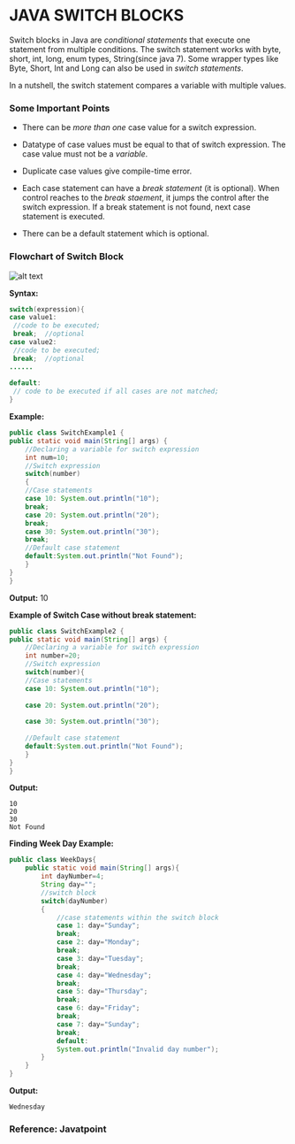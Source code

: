 #  **JAVA SWITCH BLOCKS**
Switch blocks in Java are *conditional statements* that execute one statement from multiple conditions. The switch statement works with byte, short, int, long, enum types, String(since java 7). Some wrapper types like Byte, Short, Int and Long can also be used in *switch statements*.

In a nutshell, the switch statement compares a variable with multiple values.

### **Some Important Points** 

* There can be *more than one* case value for a switch expression.

* Datatype of case values must be equal to that of switch expression. The case value must not be a *variable*.

* Duplicate case values give compile-time error.

* Each case statement can have a *break statement* (it is optional). When control reaches to the *break staement*, it jumps the control after the switch expression. If a break statement is not found, next case statement is executed.

* There can be a default statement which is optional.

### **Flowchart of Switch Block**  

 ![alt text](https://iq.opengenus.org/content/images/2019/06/switchcase-1.png)     


**Syntax:**
```java
switch(expression){    
case value1:    
 //code to be executed;    
 break;  //optional  
case value2:    
 //code to be executed;    
 break;  //optional  
......    
    
default:     
 // code to be executed if all cases are not matched;  
}
```
**Example:**    
```java
public class SwitchExample1 {  
public static void main(String[] args) {  
    //Declaring a variable for switch expression  
    int num=10;  
    //Switch expression  
    switch(number)
    {  
    //Case statements  
    case 10: System.out.println("10");  
    break;  
    case 20: System.out.println("20");  
    break;  
    case 30: System.out.println("30");  
    break;  
    //Default case statement  
    default:System.out.println("Not Found");  
    }  
}  
}  
```
**Output:** 10

**Example of Switch Case without break statement:**

```java
public class SwitchExample2 {  
public static void main(String[] args) {  
    //Declaring a variable for switch expression  
    int number=20;  
    //Switch expression  
    switch(number){  
    //Case statements  
    case 10: System.out.println("10");  
  
    case 20: System.out.println("20");  
   
    case 30: System.out.println("30");  
      
    //Default case statement  
    default:System.out.println("Not Found");  
    }  
}  
}  
```
**Output:**  
```
10  
20  
30  
Not Found
```

**Finding Week Day Example:**
```java
public class WeekDays{
    public static void main(String[] args){
        int dayNumber=4;
        String day="";
        //switch block
        switch(dayNumber)
        {
            //case statements within the switch block
            case 1: day="Sunday";
            break;
            case 2: day="Monday";
            break;
            case 3: day="Tuesday";
            break;
            case 4: day="Wednesday";
            break;
            case 5: day="Thursday";
            break;
            case 6: day="Friday";
            break;
            case 7: day="Sunday";
            break;
            default:
            System.out.println("Invalid day number");
        }
    }
}
```
**Output:**  
```
Wednesday
```
### **Reference:** Javatpoint
